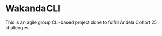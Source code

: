 # WakandaCLI
This is an agile group CLI-based project done to fulfill Andela Cohort 25 challenges. 
